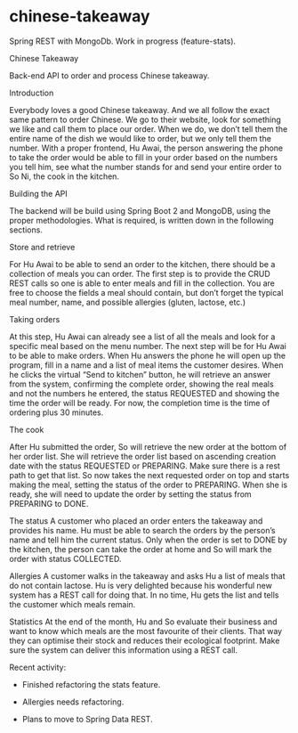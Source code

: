 # chinese-takeaway
Spring REST with MongoDb. Work in progress (feature-stats).

Chinese Takeaway

Back-end API to order and process Chinese takeaway.


Introduction

Everybody loves a good Chinese takeaway. And we all follow the exact same pattern to order Chinese. We go to their website, look for something we like and call them to place our order. When we do, we don’t tell them the entire name of the dish we would like to order, but we only tell them the number. With a proper frontend, Hu Awai, the person answering the phone to take the order would be able to fill in your order based on the numbers you tell him, see what the number stands for and send your entire order to So Ni, the cook in the kitchen.


Building the API

The backend will be build using Spring Boot 2 and MongoDB, using the proper methodologies. What is required, is written down in the following sections.


Store and retrieve

For Hu Awai to be able to send an order to the kitchen, there should be a collection of meals you can order. The first step is to provide the CRUD REST calls so one is able to enter meals and fill in the collection. You are free to choose the fields a meal should contain, but don’t forget the typical meal number, name, and possible allergies (gluten, lactose, etc.)


Taking orders

At this step, Hu Awai can already see a list of all the meals and look for a specific meal based on the menu number. The next step will be for Hu Awai to be able to make orders. When Hu answers the phone he will open up the program, fill in a name and a list of meal items the customer desires. When he clicks the virtual “Send to kitchen” button, he will retrieve an answer from the system, confirming the complete order, showing the real meals and not the numbers he entered, the status REQUESTED and showing the time the order will be ready. For now, the completion time is the time of ordering plus 30 minutes.


The cook

After Hu submitted the order, So will retrieve the new order at the bottom of her order list. She will retrieve the order list based on ascending creation date with the status REQUESTED or PREPARING. Make sure there is a rest path to get that list. So now takes the next requested order on top and starts making the meal, setting the status of the order to PREPARING. When she is ready, she will need to update the order by setting the status from PREPARING to DONE.


The status
A customer who placed an order enters the takeaway and provides his name. Hu must be able to search the orders by the person’s name and tell him the current status. Only when the order is set to DONE by the kitchen, the person can take the order at home and So will mark the order with status COLLECTED.


Allergies
A customer walks in the takeaway and asks Hu a list of meals that do not contain lactose. Hu is very delighted because his wonderful new system has a REST call for doing that. In no time, Hu gets the list and tells the customer which meals remain.


Statistics
At the end of the month, Hu and So evaluate their business and want to know which meals are the most favourite of their clients. That way they can optimise their stock and reduces their ecological footprint. Make sure the system can deliver this information using a REST call.


Recent activity:

* Finished refactoring the stats feature.

* Allergies needs refactoring.

* Plans to move to Spring Data REST.
